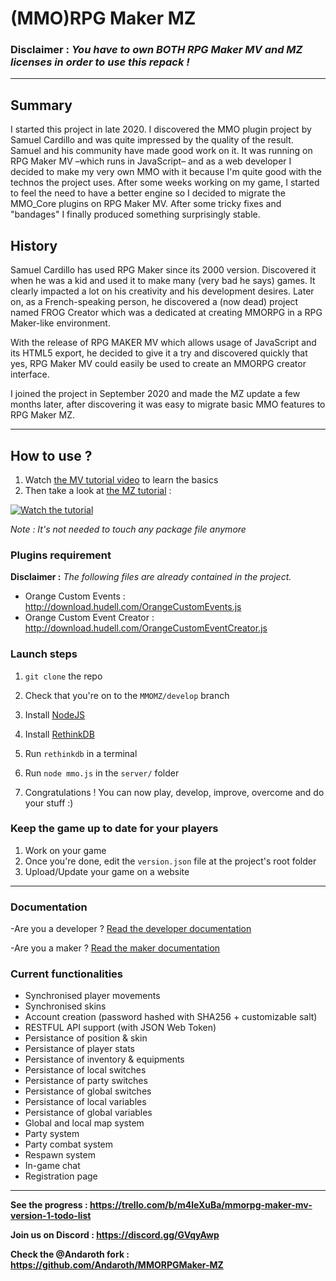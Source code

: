 # (MMO)RPG Maker MZ 
###  **Disclaimer :** *You have to own BOTH RPG Maker MV and MZ licenses in order to use this repack !*
---

## Summary
I started this project in late 2020. I discovered the MMO plugin project by Samuel Cardillo and was quite impressed by the quality of the result. Samuel and his community have made good work on it. 
It was running on RPG Maker MV –which runs in JavaScript– and as a web developer I decided to make my very own MMO with it because I'm quite good with the technos the project uses. 
After some weeks working on my game, I started to feel the need to have a better engine so I decided to migrate the MMO_Core plugins on RPG Maker MV. 
After some tricky fixes and "bandages" I finally produced something surprisingly stable. 

## History
Samuel Cardillo has used RPG Maker since its 2000 version. Discovered it when he was a kid and used it to make many (very bad he says) games. It clearly impacted a lot on his creativity and his development desires. Later on, as a French-speaking person, he discovered a (now dead) project named FROG Creator which was a dedicated at creating MMORPG in a RPG Maker-like environment. 

With the release of RPG MAKER MV which allows usage of JavaScript and its HTML5 export, he decided to give it a try and discovered quickly that yes, RPG Maker MV could easily be used to create an MMORPG creator interface.

I joined the project in September 2020 and made the MZ update a few months later, after discovering it was easy to migrate basic MMO features to RPG Maker MZ. 

--- 

## How to use ? 

1. Watch [the MV tutorial video](https://www.youtube.com/watch?v=TcAmU2bdKvE) to learn the basics
2. Then take a look at [the MZ tutorial](https://www.youtube.com/watch?v=TcAmU2bdKvE) :

[![Watch the tutorial](https://img.youtube.com/vi/4V4YhMcNRng/0.jpg)](https://www.youtube.com/watch?v=TcAmU2bdKvE) 

*Note : It's not needed to touch any package file anymore*

### Plugins requirement 

**Disclaimer :** *The following files are already contained in the project.*

- Orange Custom Events : http://download.hudell.com/OrangeCustomEvents.js
- Orange Custom Event Creator : http://download.hudell.com/OrangeCustomEventCreator.js

### Launch steps

1. `git clone` the repo

2. Check that you're on to the `MMOMZ/develop` branch

3. Install [NodeJS](https://nodejs.org/en/)

4. Install [RethinkDB](https://rethinkdb.com/docs/install/)

5. Run `rethinkdb` in a terminal

6. Run `node mmo.js` in the `server/` folder

7. Congratulations ! You can now play, develop, improve, overcome and do your stuff :) 

### Keep the game up to date for your players

1. Work on your game
2. Once you're done, edit the `version.json` file at the project's root folder
3. Upload/Update your game on a website

---

### Documentation 

-Are you a developer ? [Read the developer documentation](https://github.com/samuelcardillo/MMORPGMaker-MV/wiki#developers-documentation)

-Are you a maker ? [Read the maker documentation](https://github.com/samuelcardillo/MMORPGMaker-MV/wiki#makers-documentation)

### Current functionalities
- Synchronised player movements
- Synchronised skins
- Account creation (password hashed with SHA256 + customizable salt)
- RESTFUL API support (with JSON Web Token)
- Persistance of position & skin
- Persistance of player stats
- Persistance of inventory & equipments
- Persistance of local switches
- Persistance of party switches
- Persistance of global switches
- Persistance of local variables
- Persistance of global variables
- Global and local map system
- Party system
- Party combat system
- Respawn system
- In-game chat
- Registration page

---

**See the progress : https://trello.com/b/m4leXuBa/mmorpg-maker-mv-version-1-todo-list**

**Join us on Discord : https://discord.gg/GVqyAwp**

**Check the @Andaroth fork : https://github.com/Andaroth/MMORPGMaker-MZ**